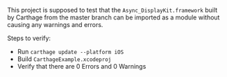 This project is supposed to test that the `Async_DisplayKit.framework` built by Carthage from the master branch can be imported as a module without causing any warnings and errors.

Steps to verify:

- Run `carthage update --platform iOS`
- Build `CarthageExample.xcodeproj`
- Verify that there are 0 Errors and 0 Warnings
